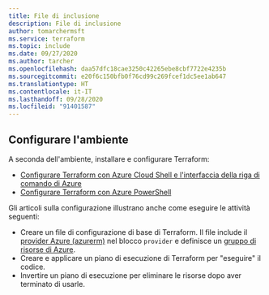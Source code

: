 ```yaml
---
title: File di inclusione
description: File di inclusione
author: tomarchermsft
ms.service: terraform
ms.topic: include
ms.date: 09/27/2020
ms.author: tarcher
ms.openlocfilehash: daa57dfc18cae3250c42265ebe8cbf7722e4235b
ms.sourcegitcommit: e20f6c150bfb0f76cd99c269fcef1dc5ee1ab647
ms.translationtype: HT
ms.contentlocale: it-IT
ms.lasthandoff: 09/28/2020
ms.locfileid: "91401587"
---
```

## <a name="configure-your-environment"></a>Configurare l'ambiente

A seconda dell'ambiente, installare e configurare Terraform:

- [Configurare Terraform con Azure Cloud Shell e l'interfaccia della riga di comando di Azure](../get-started-cloud-shell.md)
- [Configurare Terraform con Azure PowerShell](../get-started-powershell.md)

Gli articoli sulla configurazione illustrano anche come eseguire le attività seguenti:

- Creare un file di configurazione di base di Terraform. Il file include il [provider Azure (azurerm)](https://www.terraform.io/docs/providers/azurerm/index.html) nel blocco `provider` e definisce un [gruppo di risorse di Azure](/azure/azure-resource-manager/management/manage-resource-groups-portal#what-is-a-resource-group).
- Creare e applicare un piano di esecuzione di Terraform per "eseguire" il codice.
- Invertire un piano di esecuzione per eliminare le risorse dopo aver terminato di usarle.
